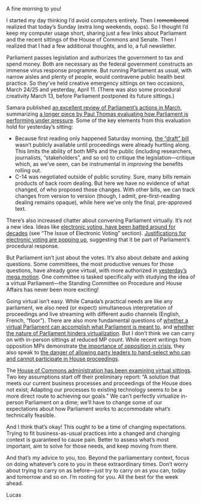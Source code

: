 A fine morning to you!

I started my day thinking I’d avoid computers entirely. Then I ~~remembered~~ realized that today’s Sunday (extra long weekends, oops). So I thought I’d keep my computer usage short, sharing just a few links about Parliament and the recent sittings of the House of Commons and Senate. Then I realized that I had a few additional thoughts, and lo, a full newsletter.

Parliament passes legislation and authorizes the government to tax and spend money. Both are necessary as the federal government constructs an immense virus response programme. But running Parliament as usual, with narrow aisles and plenty of people, would contravene public health best practice. So they’ve held creative emergency sittings on two occasions, March 24/25 and yesterday, April 11. (There was also some procedural creativity March 13, before Parliament postponed its future sittings.)

Samara published [an excellent review of Parliament’s actions in March](https://www.samaracanada.com/samarablog/blog-post/samara-main-blog/2020/04/02/parliament-under-pressure-evaluating-parliament-s-performance-in-response-to-covid-19), summarizing [a longer piece by Paul Thomas evaluating how Parliament is performing under pressure](https://www.samaracanada.com/democracy-monitor/parliament-under-pressure). Some of the key elements from this evaluation hold for yesterday’s sitting:

- Because first reading only happened Saturday morning, [the “draft” bill](https://www.parl.ca/LegisInfo/BillDetails.aspx?Language=E&billId=10716060) wasn’t publicly available until proceedings were already hurtling along. This limits the ability of both MPs and the public (including researchers, journalists, “stakeholders”, and so on) to critique the legislation—critique which, as we’ve seen, can be instrumental in _improving_ the benefits rolling out.
- C-14 was negotiated outside of public scrutiny. Sure, many bills remain products of back room dealing. But here we have no evidence of what changed, of who proposed those changes. With other bills, we can track changes from version to version (though, I admit, pre-first-reading dealing remains opaque), while here we’ve only the final, pre-approved text.

There’s also increased chatter about convening Parliament virtually. It’s not a new idea. Ideas like [electronic voting, have been batted around for decades](https://www.ourcommons.ca/procedure-book-livre/document.aspx?sbdid=37461d8b-10dc-48a4-99a8-8a843ba16e8a&sbpidx=5) (see “The Issue of Electronic Voting” section). [Justifications for electronic voting are popping up](https://policyoptions.irpp.org/magazines/march-2020/online-voting-entirely-possible-for-mps-during-times-of-crisis/), suggesting that it be part of Parliament’s procedural response.

But Parliament isn’t just about the votes. It’s also about debate and asking questions. Some committees, the most productive venues for those questions, have already gone virtual, with more authorized in [yesterday’s mega motion](https://www.ourcommons.ca/DocumentViewer/en/house/latest/journals?meetingNumber=33#%20TABLE10718062). One committee is tasked specifically with studying the idea of a virtual Parliament—the Standing Committee on Procedure and House Affairs has never been more exciting!

Going virtual isn’t easy. While Canada’s practical needs are like any parliament, we also need (or expect) simultaneous interpretation of proceedings and live streaming with different audio channels (English, French, “floor”). There are also more fundamental questions of [whether a virtual Parliament can accomplish what Parliament is meant to](https://www.theglobeandmail.com/opinion/article-parliament-is-an-essential-service-and-it-cannot-be-done-virtually/), and [whether the nature of Parliament hinders virtualization](https://www.psa.ac.uk/insight-plus/blog/seven-reasons-why-parliaments-struggle-digital). But I don’t think we can carry on with in-person sittings at reduced MP count. While recent writings from opposition MPs demonstrate [the importance of opposition in crisis](https://www.macleans.ca/opinion/if-the-coronavirus-emergency-legislation-is-any-indication-parliament-must-remain-open/), they also speak to [the danger of allowing party leaders to hand-select who can and cannot participate in House proceedings](https://scottreid.ca/why-i-am-in-the-house-today/).

The [House of Commons administration has been examining virtual sittings](https://www.ourcommons.ca/Content/Newsroom/Articles/COVID-19-SpeakerVitualSittingsResponse-2020-04-07-e.pdf#page=6). Two key assumptions start off their preliminary report: “A solution that meets our current business processes and proceedings of the House does not exist; Adapting our processes to existing technology seems to be a more direct route to achieving our goals.” We can’t perfectly virtualize in-person Parliament on a dime; we’ll have to change some of our expectations about how Parliament works to accommodate what’s technically feasible.

And I think that’s okay! This ought to be a time of changing expectations. Trying to fit business-as-usual practices into a changed and changing context is guaranteed to cause pain. Better to assess what’s most important, aim to solve for those needs, and keep moving from there.

And that’s my advice to you, too. Beyond the parliamentary context, focus on doing whatever’s core to you in these extraordinary times. Don’t worry about trying to carry on as before—just try to carry on as you can, today and tomorrow and so on. I’m rooting for you. All the best for the week ahead.

Lucas